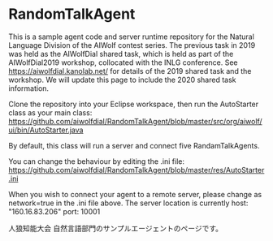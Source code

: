 # RandomTalkAgent
This is a sample agent code and server runtime repository for the Natural Language Division of the AIWolf contest series.
The previous task in 2019 was held as the AIWolfDial shared task, which is held as part of the AIWolfDial2019 workshop, collocated with the INLG conference.
See https://aiwolfdial.kanolab.net/ for details of the 2019 shared task and the workshop.
We will update this page to include the 2020 shared task information.

Clone the repository into your Eclipse workspace, then run the AutoStarter class as your main class:
https://github.com/aiwolfdial/RandomTalkAgent/blob/master/src/org/aiwolf/ui/bin/AutoStarter.java

By default, this class will run a server and connect five RandamTalkAgents.

You can change the behaviour by editing the .ini file:
https://github.com/aiwolfdial/RandomTalkAgent/blob/master/res/AutoStarter.ini

When you wish to connect your agent to a remote server, please change as
network=true
in the .ini file above. The server location is currently
host: "160.16.83.206"
port: 10001

人狼知能大会 自然言語部門のサンプルエージェントのページです。

